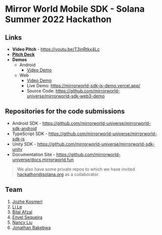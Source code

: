 # Mirror World Mobile SDK - Solana Summer 2022 Hackathon

## Links
- **Video Pitch** - https://youtu.be/T3jnRtkx4Lc
- [**Pitch Deck**](https://github.com/mirrorworld-universe/solana-summer-2022/blob/main/Mirror%20World%20Mobile%20SDK%20Solana%20Summer%202022%20Submission.pdf)
- **Demos**
  - Android
    - [Video Demo](demos/Android-Demo.mp4)
  - Web
    - [Video Demo](demos/Web.mp4)
    - Live Demo: https://mirrorworld-sdk-js-demo.vercel.app/
    - Source Code: https://github.com/mirrorworld-universe/mirrorworld-sdk-web3-demo

## Repositories for the code submissions
- Android SDK - https://github.com/mirrorworld-universe/mirrorworld-sdk-android
- TypeScript SDK - https://github.com/mirrorworld-universe/mirrorworld-sdk-js
- Unity SDK - https://github.com/mirrorworld-universe/mirrorworld-sdk-unity
- Documentation Site - https://github.com/mirrorworld-universe/docs.mirrorworld.fun
  
> We also have some private repos to which we have invited hackathon@solana.org as a collaborator.

## Team
1. [Jozhe Kosmerl](https://github.com/joze144)
2. [Li Le](https://github.com/lilemw)
3. [Bilal Afzal](https://github.com/bilalafzal97)
4. [Enyel Sequeira](https://github.com/enyelsequeira)
5. [Nancy Liu](https://github.com/lynancy)
6. [Jonathan Bakebwa](https://github.com/codebender828)
